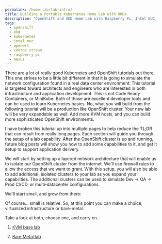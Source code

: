 ```yaml
---
permalink: /home-lab/lab-intro/
title: Building a Portable Kubernetes Home Lab with OKD4
description: "OpenShift and OKD Home Lab with Raspberry Pi, Intel NUC, CentOS Stream, and OpenWRT"
tags:
  - openshift
  - okd
  - kubernetes
  - intel nuc
  - openwrt
  - centos stream
  - raspberry pi
  - nexus
---
```

There are a lot of really good Kubernetes and OpenShift tutorials out there.  This one strives to be a little bit different in that it is going to simulate the network configuration found in a real data center environment.  This tutorial is targeted toward architects and engineers who are interested in both infrastructure and application development.  This is not Code Ready Containers, or MiniKube.  Both of those are excellent developer tools and can be used to learn Kubernetes basics.  No, what you will build from the following tutorial will be a production like OpenShift cluster.  Your new lab will be very expandable as well.  Add more KVM hosts, and you can build more sophisticated OpenShift environments.

I have broken this tutorial up into multiple pages to help reduce the TL;DR that can result from really long pages.  Each section will guide you through the setup of a lab capability.  After the OpenShift cluster is up and running, future blog posts will show you how to add some capabilities to it, and get it setup to support application delivery.

We will start by setting up a layered network architecture that will enable us to isolate our OpenShift cluster from the internet.  We'll use firewall rules to allow the access that we want to grant.  With this setup, you will also be able to add additional, isolated clusters to your lab as you expand your capabilities.  The additional clusters can be used to simulate Dev -> QA -> Prod CI/CD, or multi-datacenter configurations.

We'll start small, and grow from there:

Of course...  small is relative.  So, at this point you can make a choice; virtualized infrastructure or bare-metal.

Take a look at both, choose one, and carry on.

1. [KVM base lab](/home-lab/kvm-lab-intro/)

1. [Bare Metal lab](/home-lab/bare-metal-intro/)

